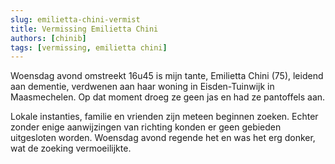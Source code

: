 ```yaml
---
slug: emilietta-chini-vermist
title: Vermissing Emilietta Chini
authors: [chinib]
tags: [vermissing, emilietta chini]
---
```


Woensdag avond omstreekt 16u45 is mijn tante, Emilietta Chini (75), leidend aan dementie, verdwenen aan haar woning in Eisden-Tuinwijk in Maasmechelen. Op dat moment droeg ze geen jas en had ze pantoffels aan. 

Lokale instanties, familie en vrienden zijn meteen beginnen zoeken. Echter zonder enige aanwijzingen van richting konden er geen gebieden uitgesloten worden. Woensdag avond regende het en was het erg donker, wat de zoeking vermoeilijkte.










